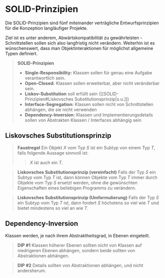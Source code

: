 # SOLID-Prinzipien
Die SOLID-Prinzipien sind fünf miteinander verträgliche Entwurfsprinzipien für die Konzeption langläufiger Projekte.

Ziel ist es unter anderem, Abwärtskompatibilität zu gewährleisten - Schnittstellen sollen sich also langfristig nicht verändern. Weiterhin ist es wünschenswert, dass man Objektinteraktionen für möglichst allgemeine Typen definiert.

> **SOLID-Prinzipien**
> - **Single-Responsibility:** Klassen sollen für genau eine Aufgabe verantwortlich sein.
> - **Open-Closed:** Klassen sollen erweiterbar, aber nicht veränderbar sein.
> - **Liskov-Substitution** soll erfüllt sein ([[SOLID-Prinzipien#Liskovsches Substitutionsprinzip|s.u.]])
> - **Interface-Segregation:** Klassen sollen nicht von Schnittstellen abhängen, die sie nicht verwenden
> - **Dependency-Inversion:** Klassen und Implementierungsdetails sollen von Abstrakten Klassen / Interfaces abhängig sein

## Liskovsches Substitutionsprinzip
> **Faustregel**
> Ein Objekt $X$ vom Typ $S$ ist ein Subtyp von einem Typ $T$, falls folgende Aussage sinnvoll ist:
> > $X$ ist auch ein $T$.

> **Liskovsches Substitutionsprinzip (vereinfacht)**
> Falls der Typ $S$ ein Subtyp vom Typ $T$ ist, dann können Objekte vom Typ $T$ immer durch Objekte vom Typ $S$ ersetzt werden, ohne die gewünschten Eigenschaften eines beliebigen Programms zu verändern.

> **Liskovsches Substitutionsprinzip (Umformulierung)**
> Falls der Typ $S$ ein Subtyp vom Typ $T$ ist, dann fordert $S$ höchstens so viel wie $T$ und bietet mindestens so viel an wie $T$.

## Dependency-Inversion
Klassen werden, je nach ihrem Abstraktheitsgrad, in Ebenen eingeteilt.

> **DIP #1**
> Klassen höherer Ebenen sollten nicht von Klassen auf niedrigeren Ebenen abhängen, sondern beide sollten von Abstraktionen abhängen.

> **DIP #2**
> Details sollten von Abstraktionen abhängen, und nicht andersherum.